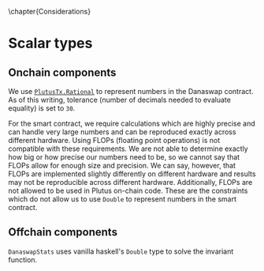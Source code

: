 \chapter{Considerations}

# Scalar types

## Onchain components

We use [`PlutusTx.Rational`](https://github.com/input-output-hk/plutus/blob/master/plutus-tx/src/PlutusTx/Ratio.hs) to represent numbers in the Danaswap contract. As of this writing, tolerance (number of decimals needed to evaluate equality) is set to `30`. 

For the smart contract, we require calculations which are highly precise and can handle very large numbers and can be reproduced exactly across different hardware. Using FLOPs (floating point operations) is not compatible with these requirements. We are not able to determine exactly how big or how precise our numbers need to be, so we cannot say that FLOPs allow for enough size and precision. We can say, however, that FLOPs are implemented slightly differently on different hardware and results may not be reproducible across different hardware. Additionally, FLOPs are not allowed to be used in Plutus on-chain code. These are the constraints which do not allow us to use `Double` to represent numbers in the smart contract.

## Offchain components

`DanaswapStats` uses vanilla haskell's `Double` type to solve the invariant function. 

